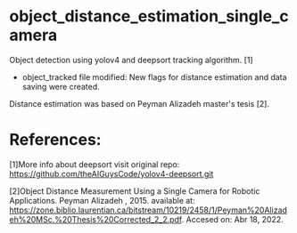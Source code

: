 # object_distance_estimation_single_camera

Object detection using yolov4 and deepsort tracking algorithm. [1]
  - object_tracked file modified: New flags for distance estimation and data saving were created.

Distance estimation was based on Peyman Alizadeh master's tesis [2].

# References:

[1]More info about deepsort visit original repo: https://github.com/theAIGuysCode/yolov4-deepsort.git

[2]Object Distance Measurement Using a Single Camera for Robotic Applications. Peyman Alizadeh , 2015. available at: https://zone.biblio.laurentian.ca/bitstream/10219/2458/1/Peyman%20Alizadeh%20MSc.%20Thesis%20Corrected_2_2.pdf. Accesed on: Abr 18, 2022.
